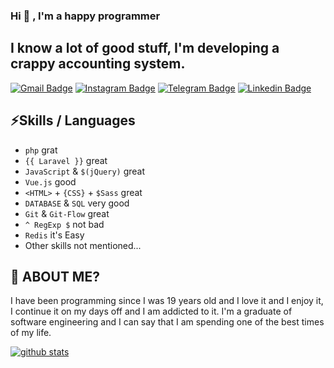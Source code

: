 ### Hi 👋 , I'm a happy programmer

## I know a lot of good stuff, I'm developing a crappy accounting system.

[![Gmail Badge](https://img.shields.io/badge/-majeedmohammadian@gmail.com-c14438?style=flat&logo=Gmail&logoColor=white&link=mailto:majeedmohammadian@gmail.com)](mailto:majeedmohammadian@gmail.com)
[![Instagram Badge](https://img.shields.io/badge/Instagram-3f729b?style=flat&logo=instagram&logoColor=white&link=https://instagram.com/majeedmohammadian/)](https://instagram.com/majeedmohammadian/)
[![Telegram Badge](https://img.shields.io/badge/-Telegram-blue?style=flat&logo=telegram&logoColor=white&link=https://t.me/majeed21/)](https://t.me/majeed21/)
[![Linkedin Badge](https://img.shields.io/badge/-Linkedin-0072b1?style=flat&logo=Linkedin&logoColor=white&link=https://linkedin.com/in/majidmohammadian/)](https://linkedin.com/in/majidmohammadian/)

## ⚡Skills / Languages

- `php` grat
- `{{ Laravel }}` great
- `JavaScript` & `$(jQuery)` great
- `Vue.js` good
- `<HTML>` + `{CSS}` + `$Sass` great
- `DATABASE` & `SQL` very good
- `Git` & `Git-Flow` great
- `^ RegExp $` not bad
- `Redis` it's Easy
- Other skills not mentioned...

## 🤔 ABOUT ME?
I have been programming since I was 19 years old and I love it and I enjoy it, I continue it on my days off and I am addicted to it.
I'm a graduate of software engineering and I can say that I am spending one of the best times of my life.

[![github stats](https://github-readme-stats.vercel.app/api?username=MajidMohammadian&show_icons=true)](https://github.com/anuraghazra/github-readme-stats)
